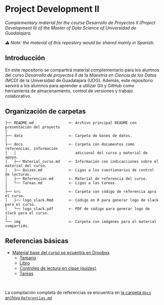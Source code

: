 # Project Development II
_Complementary material for the course Desarrollo de Proyectos II (Project Development II) of the Master of Data Science of Universidad de Guadalajara._

_⚠️ Note: the material of this repostory would be shared mainly in Spanish._

## Introducción
En este repositorio se compartirá material complementario para los alumnos del curso _Desarrollo de proyectos II_ de la _Maestría en Ciencia de los Datos (MCD)_ de la Universidad de Guadalajara (UDG). Además, este repositorio servirá a los alumnos para aprender a utilizar Git y GitHub como herramienta de almacenamiento, control de versiones y trabajo colaborativo.

## Organización de carpetas
    ├── README.md                <- Archivo principal README con presentación del proyecto
    │
    ├── data                     <- Carpeta de bases de datos.
    │
    ├── docs                     <- Carpeta con documentos como referencias, información 
    │   │                           adicional del curso y material de apoyo.
    │   ├── Material_curso.md    <- Información con indicacciones sobre el material del curso.  
    │   ├── Quizes.md            <- Ligas a los cuestionarios de control de lecturas.
    │   ├── Referencias.md       <- Material de referencia del curso.
    │   └── Tareas.md            <- Ligas a las tareas.
    │
    ├── src                      <- Carpeta con código de referencia apra el curso.
    │   ├── logo_slack.Rmd       <- Código en R para generar logo de slack para el curso.
    │   └── logo_slack.pdf       <- PDF de código para generar logo de slack para el curso.
    │
    └── img                      <- Carpeta con imágenes para el material compartido.

## Referencias básicas
- [Material base del curso se ecuentra en Dropbox](https://www.dropbox.com/sh/k6klb0b4d6ab1ub/AAA4xuIyks58mnu3F4-BGedZa?dl=0)
    - [Temario](https://www.dropbox.com/scl/fi/cag5czpghcbjgnk5pnufp/Temario-2022-s1-Desarrollo-de-proyectos-II.docx?dl=0&rlkey=6gcp3g6qqglykti3xrqo3jit3)
    - [Libro](https://www.dropbox.com/sh/8f30655iex1mo43/AAB7HXnhRJAixlzLRRu1h2b1a?dl=0)
    - [Controles de lectura en clase (quizes)](https://github.com/vcuspinera/UDG_MCD_Project_Dev_II/blob/main/docs/Quizes.md)
    - [Tareas](https://github.com/vcuspinera/UDG_MCD_Project_Dev_II/blob/main/docs/Tareas.md)

<br>

La compilación completa de referencias se encuentra en [la carpeta `docs` archivo `Referencias.md`](https://github.com/vcuspinera/UDG_MCD_Project_Dev_II/blob/main/docs/Referencias.md)
